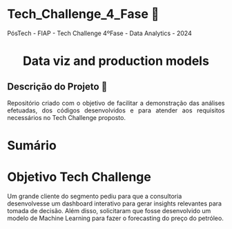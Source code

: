 # Tech_Challenge_4_Fase :rocket:
PósTech - FIAP - Tech Challenge 4ºFase - Data Analytics - 2024

<h1 align="center"> Data viz and production models </h1>

## Descrição do Projeto :memo:
<p align="justify"> Repositório criado com o objetivo de facilitar a demonstração das análises efetuadas, dos códigos desenvolvidos e para atender aos requisitos necessários no Tech Challenge proposto. </p>

# Sumário

# Objetivo Tech Challenge
Um grande cliente do segmento pediu para que a consultoria 
desenvolvesse um dashboard interativo para gerar insights relevantes para 
tomada de decisão. Além disso, solicitaram que fosse desenvolvido um modelo 
de Machine Learning para fazer o forecasting do preço do petróleo.
